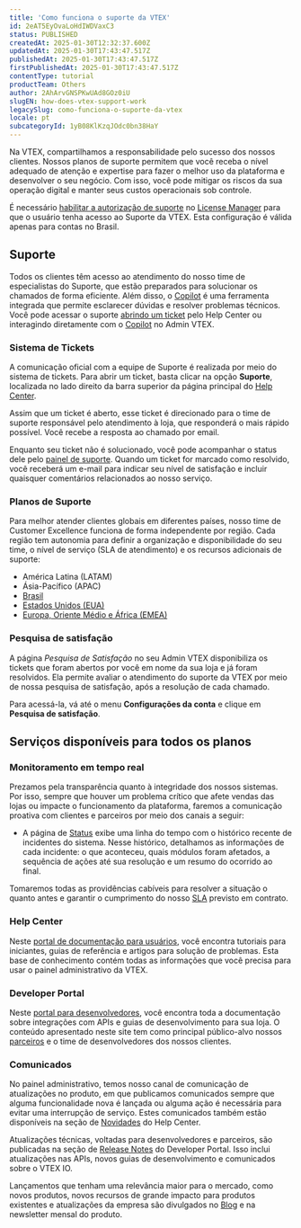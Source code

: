 ```yaml
---
title: 'Como funciona o suporte da VTEX'
id: 2eAT5EyOvaLoHdIWDVaxC3
status: PUBLISHED
createdAt: 2025-01-30T12:32:37.600Z
updatedAt: 2025-01-30T17:43:47.517Z
publishedAt: 2025-01-30T17:43:47.517Z
firstPublishedAt: 2025-01-30T17:43:47.517Z
contentType: tutorial
productTeam: Others
author: 2AhArvGNSPKwUAd8GOz0iU
slugEN: how-does-vtex-support-work
legacySlug: como-funciona-o-suporte-da-vtex
locale: pt
subcategoryId: 1yB08KlKzqJOdc0bn38HaY
---
```


Na VTEX, compartilhamos a responsabilidade pelo sucesso dos nossos clientes. Nossos planos de suporte permitem que você receba o nível adequado de atenção e expertise para fazer o melhor uso da plataforma e desenvolver o seu negócio. Com isso, você pode mitigar os riscos da sua operação digital e manter seus custos operacionais sob controle. 

<div class="alert alert-info">É necessário <a href="https://help.vtex.com/pt/tutorial/roles--7HKK5Uau2H6wxE1rH5oRbc">habilitar a autorização de suporte</a> no <a href="https://help.vtex.com/pt/tutorial/recursos-do-license-manager--3q6ztrC8YynQf6rdc6euk3">License Manager</a> para que o usuário tenha acesso ao Suporte da VTEX. Esta configuração é válida apenas para contas no Brasil.</div>

## Suporte
Todos os clientes têm acesso ao atendimento do nosso time de especialistas do Suporte, que estão preparados para solucionar os chamados de forma eficiente. Além disso, o [Copilot](https://help.vtex.com/pt/tutorial/abrir-chamados-para-o-suporte-vtex--16yOEqpO32UQYygSmMSSAM) é uma ferramenta integrada que permite esclarecer dúvidas e resolver problemas técnicos. Você pode acessar o suporte [abrindo um ticket](https://help.vtex.com/pt/tutorial/abrir-chamados-para-o-suporte-vtex--16yOEqpO32UQYygSmMSSAM?locale=pt) pelo Help Center ou interagindo diretamente com o [Copilot](https://help.vtex.com/pt/tutorial/abrir-chamados-para-o-suporte-vtex--16yOEqpO32UQYygSmMSSAM) no Admin VTEX.

### Sistema de Tickets
A comunicação oficial com a equipe de Suporte é realizada por meio do sistema de tickets. Para abrir um ticket, basta clicar na opção **Suporte**, localizada no lado direito da barra superior da página principal do [Help Center](https://help.vtex.com/pt/faq/planos-de-suporte--3kACEfni4m8Yxa1vnf2ebe#help-center).

Assim que um ticket é aberto, esse ticket é direcionado para o time de suporte responsável pelo atendimento à loja, que responderá o mais rápido possível. Você recebe a resposta ao chamado por email.

Enquanto seu ticket não é solucionado, você pode acompanhar o status dele pelo [painel de suporte](https://support.vtex.com/hc/pt-br/requests). Quando um ticket for marcado como resolvido, você receberá um e-mail para indicar seu nível de satisfação e incluir quaisquer comentários relacionados ao nosso serviço. 

### Planos de Suporte
Para melhor atender clientes globais em diferentes países, nosso time de Customer Excellence funciona de forma independente por região. Cada região tem autonomia para definir a organização e disponibilidade do seu time, o nível de serviço (SLA de atendimento) e os recursos adicionais de suporte:

- América Latina (LATAM)
- Ásia-Pacífico (APAC)
- [Brasil](/pt/faq/suporte-vtex-brasil--5q861sTw1n7H2BENOu7ls9)
- [Estados Unidos (EUA)](/en/faq/vtex-support-united-states--Bm45YFp68QRe1Z5r2oa07)
- [Europa, Oriente Médio e África (EMEA)](https://help.vtex.com/faq/suporte-vtex-emea--5ePu2qkCfmE0IEKDFKg53F)

### Pesquisa de satisfação
A página *Pesquisa de Satisfação* no seu Admin VTEX disponibiliza os tickets que foram abertos por você em nome da sua loja e já foram resolvidos. Ela permite avaliar o atendimento do suporte da VTEX por meio de nossa pesquisa de satisfação, após a resolução de cada chamado.

Para acessá-la, vá até o menu __Configurações da conta__ e clique em __Pesquisa de satisfação__.

## Serviços disponíveis para todos os planos

### Monitoramento em tempo real
Prezamos pela transparência quanto à integridade dos nossos sistemas. Por isso, sempre que houver um problema crítico que afete vendas das lojas ou impacte o funcionamento da plataforma, faremos a comunicação proativa com clientes e parceiros por meio dos canais a seguir:

- A página de [Status](https://status.vtex.com/) exibe uma linha do tempo com o histórico recente de incidentes do sistema. Nesse histórico, detalhamos as informações de cada incidente: o que aconteceu, quais módulos foram afetados, a sequência de ações até sua resolução e um resumo do ocorrido ao final.

Tomaremos todas as providências cabíveis para resolver a situação o quanto antes e garantir o cumprimento do nosso [SLA](https://help.vtex.com/pt/tutorial/o-que-e-o-sla-de-operacao-da-plataforma--2cIFrsY5S8usk84OU4QOKm?locale=pt) previsto em contrato.

### Help Center
Neste [portal de documentação para usuários](https://help.vtex.com), você encontra tutoriais para iniciantes, guias de referência e artigos para solução de problemas. Esta base de conhecimento contém todas as informações que você precisa para usar o painel administrativo da VTEX.

### Developer Portal
Neste [portal para desenvolvedores](https://developers.vtex.com), você encontra toda a documentação sobre integrações com APIs e guias de desenvolvimento para sua loja. O conteúdo apresentado neste site tem como principal público-alvo nossos [parceiros](https://vtex.com/br-pt/partner/) e o time de desenvolvedores dos nossos clientes.

### Comunicados
No painel administrativo, temos nosso canal de comunicação de atualizações no produto, em que publicamos comunicados sempre que alguma funcionalidade nova é lançada ou alguma ação é necessária para evitar uma interrupção de serviço. Estes comunicados também estão disponíveis na seção de [Novidades](https://help.vtex.com/pt/announcements) do Help Center.

Atualizações técnicas, voltadas para desenvolvedores e parceiros, são publicadas na seção de [Release Notes](https://developers.vtex.com/updates/release-notes) do Developer Portal. Isso inclui atualizações nas APIs, novos guias de desenvolvimento e comunicados sobre o VTEX IO.

Lançamentos que tenham uma relevância maior para o mercado, como novos produtos, novos recursos de grande impacto para produtos existentes e atualizações da empresa são divulgados no [Blog](https://vtex.com/pt-br/category/produto/) e na newsletter mensal do produto.
